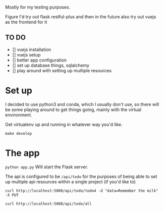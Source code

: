 Mostly for my testing purposes.

Figure I'd try out flask restful-plus and then in the future also try out vuejs as the frontend for it

## TO DO
- [] vuejs installation
- [] vuejs setup
- [] better app configuration
- [] set up database things, sqlalchemy
- [] play around with setting up multiple resources

# Set up
I decided to use python3 and conda, which I usually don't use, so there will be some playing around to get things going, mainly with the virtual environment.

Get virtualenv up and running in whatever way you'd like.

`make develop`

# The app
`python app.py`
Will start the Flask server.

The api is configured to be `/api/todo` for the purposes of being able to set up multiple api resources within a single project (if you'd like to)

`curl http://localhost:5000/api/todo/todo4 -d "data=Remember the milk" -X PUT`

`curl http://localhost:5000/api/todo/all`

